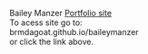 Bailey Manzer [Portfolio site](https://www.brmdagoat.github.io/baileymanzer)
<br>To acess site go to: 
<br>brmdagoat.github.io/baileymanzer
<br>or click the link above.
